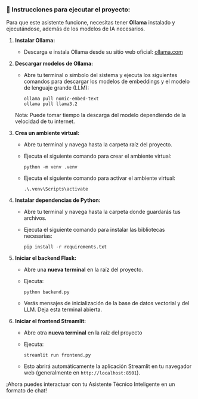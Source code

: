 ### 🚀 Instrucciones para ejecutar el proyecto:

Para que este asistente funcione, necesitas tener **Ollama** instalado y ejecutándose, además de los modelos de IA necesarios.

1. **Instalar Ollama:**

   * Descarga e instala Ollama desde su sitio web oficial: [ollama.com](https://ollama.com/)

2. **Descargar modelos de Ollama:**

   * Abre tu terminal o símbolo del sistema y ejecuta los siguientes comandos para descargar los modelos de embeddings y el modelo de lenguaje grande (LLM):

     ```
     ollama pull nomic-embed-text
     ollama pull llama3.2
     ```
   Nota: Puede tomar tiempo la descarga del modelo dependiendo de la velocidad de tu internet.

3. **Crea un ambiente virtual:**

   * Abre tu terminal y navega hasta la carpeta raíz del proyecto.

   * Ejecuta el siguiente comando para crear el ambiente virtual:

     ```
     python -m venv .venv
     ```
   * Ejecuta el siguiente comando para activar el ambiente virtual:

     ```
     .\.venv\Scripts\activate
     ```


3. **Instalar dependencias de Python:**

   * Abre tu terminal y navega hasta la carpeta donde guardarás tus archivos.

   * Ejecuta el siguiente comando para instalar las bibliotecas necesarias:

     ```
     pip install -r requirements.txt
     ```

4. **Iniciar el backend Flask:**

   * Abre una **nueva terminal** en la raíz del proyecto.

   * Ejecuta:

     ```
     python backend.py
     ```

   * Verás mensajes de inicialización de la base de datos vectorial y del LLM. Deja esta terminal abierta.

8. **Iniciar el frontend Streamlit:**

   * Abre otra **nueva terminal** en la raíz del proyecto

   * Ejecuta:

     ```
     streamlit run frontend.py
     ```

   * Esto abrirá automáticamente la aplicación Streamlit en tu navegador web (generalmente en `http://localhost:8501`).

¡Ahora puedes interactuar con tu Asistente Técnico Inteligente en un formato de chat!
